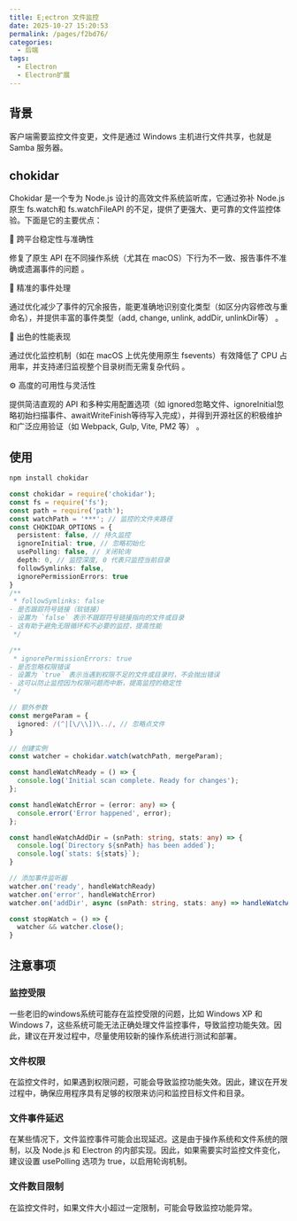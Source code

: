 ```yaml
---
title: E;ectron 文件监控
date: 2025-10-27 15:20:53
permalink: /pages/f2bd76/
categories:
  - 后端
tags:
  - Electron
  - Electron扩展
---
```

## 背景
客户端需要监控文件变更，文件是通过 Windows 主机进行文件共享，也就是 Samba 服务器。

## chokidar
Chokidar 是一个专为 Node.js 设计的高效文件系统监听库，它通过弥补 Node.js 原生 fs.watch和 fs.watchFileAPI 的不足，提供了更强大、更可靠的文件监控体验。下面是它的主要优点：

​🚀 跨平台稳定性与准确性​

修复了原生 API 在不同操作系统（尤其在 macOS）下行为不一致、报告事件不准确或遗漏事件的问题
。

​🎯 精准的事件处理​

通过优化减少了事件的冗余报告，能更准确地识别变化类型（如区分内容修改与重命名），并提供丰富的事件类型（add, change, unlink, addDir, unlinkDir等）
。

​💾 出色的性能表现​

通过优化监控机制（如在 macOS 上优先使用原生 fsevents）有效降低了 CPU 占用率，并支持递归监视整个目录树而无需复杂代码
。

​⚙️ 高度的可用性与灵活性​

提供简洁直观的 API 和多种实用配置选项（如 ignored忽略文件、ignoreInitial忽略初始扫描事件、awaitWriteFinish等待写入完成），并得到开源社区的积极维护和广泛应用验证（如 Webpack, Gulp, Vite, PM2 等）
。

## 使用
```bash
npm install chokidar
```

```ts
const chokidar = require('chokidar');
const fs = require('fs');
const path = require('path');
const watchPath = '***'; // 监控的文件夹路径
const CHOKIDAR_OPTIONS = {
  persistent: false, // 持久监控
  ignoreInitial: true, // 忽略初始化
  usePolling: false, // 关闭轮询
  depth: 0, // 监控深度, 0 代表只监控当前目录
  followSymlinks: false,
  ignorePermissionErrors: true
}
/**
 * followSymlinks: false
- 是否跟踪符号链接（软链接）
- 设置为 `false` 表示不跟踪符号链接指向的文件或目录
- 这有助于避免无限循环和不必要的监控，提高性能
 */

/**
 * ignorePermissionErrors: true
- 是否忽略权限错误
- 设置为 `true` 表示当遇到权限不足的文件或目录时，不会抛出错误
- 这可以防止监控因为权限问题而中断，提高监控的稳定性
 */

// 额外参数
const mergeParam = {
  ignored: /(^|[\/\\])\../, // 忽略点文件
}

// 创建实例
const watcher = chokidar.watch(watchPath, mergeParam);

const handleWatchReady = () => {
  console.log('Initial scan complete. Ready for changes');
};

const handleWatchError = (error: any) => {
  console.error('Error happened', error);
};

const handleWatchAddDir = (snPath: string, stats: any) => {
  console.log(`Directory ${snPath} has been added`);
  console.log(`stats: ${stats}`);
}

// 添加事件监听器
watcher.on('ready', handleWatchReady)
watcher.on('error', handleWatchError)
watcher.on('addDir', async (snPath: string, stats: any) => handleWatchAddDir(snPath, stats))

const stopWatch = () => {
  watcher && watcher.close();
}
```

## 注意事项
### 监控受限
一些老旧的windows系统可能存在监控受限的问题，比如 Windows XP 和 Windows 7，这些系统可能无法正确处理文件监控事件，导致监控功能失效。因此，建议在开发过程中，尽量使用较新的操作系统进行测试和部署。

### 文件权限
在监控文件时，如果遇到权限问题，可能会导致监控功能失效。因此，建议在开发过程中，确保应用程序具有足够的权限来访问和监控目标文件和目录。

### 文件事件延迟
在某些情况下，文件监控事件可能会出现延迟。这是由于操作系统和文件系统的限制，以及 Node.js 和 Electron 的内部实现。因此，如果需要实时监控文件变化，建议设置 usePolling 选项为 true，以启用轮询机制。

### 文件数目限制
在监控文件时，如果文件大小超过一定限制，可能会导致监控功能异常。